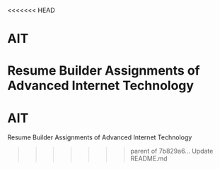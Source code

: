 <<<<<<< HEAD
# AIT
Resume Builder 
Assignments of Advanced Internet Technology
=======
# AIT
Resume Builder 
Assignments of Advanced Internet Technology
>>>>>>> parent of 7b829a6... Update README.md
